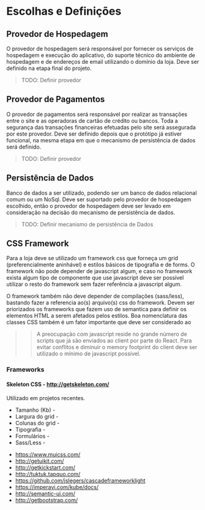 # Escolhas e Definições

## Provedor de Hospedagem
O provedor de hospedagem será responsável por fornecer os serviços de hospedagem e execução do aplicativo, do suporte técnico do ambiente de hospedagem e de endereços de email utilizando o domínio da loja. Deve ser definido na etapa final do projeto.

> TODO: Definir provedor

## Provedor de Pagamentos
O provedor de pagamentos será responsável por realizar as transações entre o site e as operadoras de cartão de crédito ou bancos.  Toda a segurança das transações financeiras efetuadas pelo site será assegurada por este provedor. Deve ser definido depois que o protótipo já estiver funcional, na mesma etapa em que o mecanismo de persistência de dados será definido.

> TODO: Definir provedor

## Persistência de Dados
Banco de dados a ser utilizado, podendo ser um banco de dados relacional comum ou um NoSql. Deve ser suportado pelo provedor de hospedagem escolhido, então o provedor de hospedagem deve ser levado em consideração na decisão do mecanismo de persistência de dados.

> TODO: Definir mecanismo de persistência de Dados

## CSS Framework

Para a loja deve se utilizado um framework css que forneça um grid (preferencialmente aninhável) e estilos básicos de tipografia e de forms. O framework não pode depender de javascript algum, e caso no framework exista algum tipo de componente que use javascript deve ser possível utilizar o resto do framework sem fazer referência a javascript algum.

O framework também não deve depender de compilações (sass/less), bastando fazer a referencia ao(s) arquivo(s) css do framework. Devem ser priorizados os frameworks que fazem uso de semantica para definir os elementos HTML a serem afetados pelos estilos. Boa nomenclatura das classes CSS também é um fator importante que deve ser considerado ao  

>> A preocupação com javascript reside no grande número de scripts que já são enviados ao client por parte do React. Para evitar conflitos e diminuir o memory footprint do client deve ser utilizado o mínimo de javascript possível.

### Frameworks
#### Skeleton CSS - http://getskeleton.com/
Utilizado em projetos recentes.

* Tamanho (Kb) -
* Largura do grid -
* Colunas do grid -
* Tipografia -
* Formulários -
* Sass/Less -


- https://www.muicss.com/
- http://getuikit.com/
- http://getkickstart.com/
- http://tuktuk.tapquo.com/
- https://github.com/jslegers/cascadeframeworklight
- https://imperavi.com/kube/docs/
- http://semantic-ui.com/
- http://getbootstrap.com/
